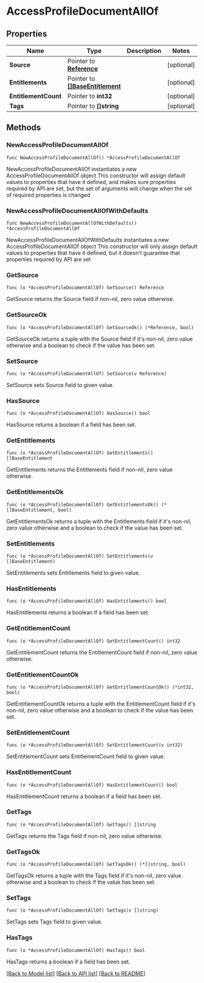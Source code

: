 # AccessProfileDocumentAllOf

## Properties

Name | Type | Description | Notes
------------ | ------------- | ------------- | -------------
**Source** | Pointer to [**Reference**](Reference.md) |  | [optional] 
**Entitlements** | Pointer to [**[]BaseEntitlement**](BaseEntitlement.md) |  | [optional] 
**EntitlementCount** | Pointer to **int32** |  | [optional] 
**Tags** | Pointer to **[]string** |  | [optional] 

## Methods

### NewAccessProfileDocumentAllOf

`func NewAccessProfileDocumentAllOf() *AccessProfileDocumentAllOf`

NewAccessProfileDocumentAllOf instantiates a new AccessProfileDocumentAllOf object
This constructor will assign default values to properties that have it defined,
and makes sure properties required by API are set, but the set of arguments
will change when the set of required properties is changed

### NewAccessProfileDocumentAllOfWithDefaults

`func NewAccessProfileDocumentAllOfWithDefaults() *AccessProfileDocumentAllOf`

NewAccessProfileDocumentAllOfWithDefaults instantiates a new AccessProfileDocumentAllOf object
This constructor will only assign default values to properties that have it defined,
but it doesn't guarantee that properties required by API are set

### GetSource

`func (o *AccessProfileDocumentAllOf) GetSource() Reference`

GetSource returns the Source field if non-nil, zero value otherwise.

### GetSourceOk

`func (o *AccessProfileDocumentAllOf) GetSourceOk() (*Reference, bool)`

GetSourceOk returns a tuple with the Source field if it's non-nil, zero value otherwise
and a boolean to check if the value has been set.

### SetSource

`func (o *AccessProfileDocumentAllOf) SetSource(v Reference)`

SetSource sets Source field to given value.

### HasSource

`func (o *AccessProfileDocumentAllOf) HasSource() bool`

HasSource returns a boolean if a field has been set.

### GetEntitlements

`func (o *AccessProfileDocumentAllOf) GetEntitlements() []BaseEntitlement`

GetEntitlements returns the Entitlements field if non-nil, zero value otherwise.

### GetEntitlementsOk

`func (o *AccessProfileDocumentAllOf) GetEntitlementsOk() (*[]BaseEntitlement, bool)`

GetEntitlementsOk returns a tuple with the Entitlements field if it's non-nil, zero value otherwise
and a boolean to check if the value has been set.

### SetEntitlements

`func (o *AccessProfileDocumentAllOf) SetEntitlements(v []BaseEntitlement)`

SetEntitlements sets Entitlements field to given value.

### HasEntitlements

`func (o *AccessProfileDocumentAllOf) HasEntitlements() bool`

HasEntitlements returns a boolean if a field has been set.

### GetEntitlementCount

`func (o *AccessProfileDocumentAllOf) GetEntitlementCount() int32`

GetEntitlementCount returns the EntitlementCount field if non-nil, zero value otherwise.

### GetEntitlementCountOk

`func (o *AccessProfileDocumentAllOf) GetEntitlementCountOk() (*int32, bool)`

GetEntitlementCountOk returns a tuple with the EntitlementCount field if it's non-nil, zero value otherwise
and a boolean to check if the value has been set.

### SetEntitlementCount

`func (o *AccessProfileDocumentAllOf) SetEntitlementCount(v int32)`

SetEntitlementCount sets EntitlementCount field to given value.

### HasEntitlementCount

`func (o *AccessProfileDocumentAllOf) HasEntitlementCount() bool`

HasEntitlementCount returns a boolean if a field has been set.

### GetTags

`func (o *AccessProfileDocumentAllOf) GetTags() []string`

GetTags returns the Tags field if non-nil, zero value otherwise.

### GetTagsOk

`func (o *AccessProfileDocumentAllOf) GetTagsOk() (*[]string, bool)`

GetTagsOk returns a tuple with the Tags field if it's non-nil, zero value otherwise
and a boolean to check if the value has been set.

### SetTags

`func (o *AccessProfileDocumentAllOf) SetTags(v []string)`

SetTags sets Tags field to given value.

### HasTags

`func (o *AccessProfileDocumentAllOf) HasTags() bool`

HasTags returns a boolean if a field has been set.


[[Back to Model list]](../README.md#documentation-for-models) [[Back to API list]](../README.md#documentation-for-api-endpoints) [[Back to README]](../README.md)


